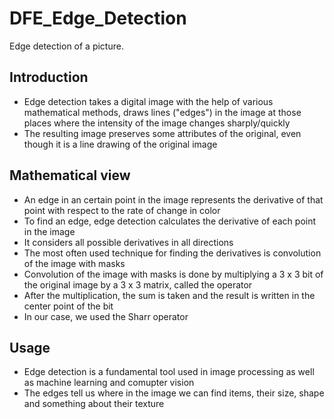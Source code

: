 # DFE_Edge_Detection

Edge detection of a picture.


Introduction
------------

* Edge detection takes a digital image with the help of various mathematical methods, draws lines ("edges") in the image at those places where the intensity of the image changes sharply/quickly
* The resulting image preserves some attributes of the original, even though it is a line drawing of the original image

Mathematical view
-----

* An edge in an certain point in the image represents the derivative of that point with respect to the rate of change in color
* To find an edge, edge detection calculates the derivative of each point in the image
* It considers all possible derivatives in all directions
* The most often used technique for finding the derivatives is convolution of the image with masks
* Convolution of the image with masks is done by multiplying a 3 x 3 bit of the original image by a 3 x 3 matrix, called the operator
* After the multiplication, the sum is taken and the result is written in the center point of the bit
* In our case, we used the Sharr operator

Usage
-----

* Edge detection is a fundamental tool used in image processing as well as machine learning and comupter vision
* The edges tell us where in the image we can find items, their size, shape and something about their texture
